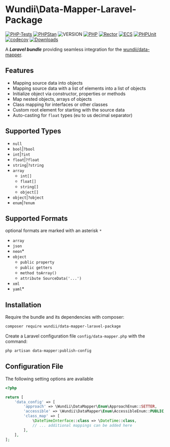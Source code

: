 # Wundii\Data-Mapper-Laravel-Package

[![PHP-Tests](https://github.com/wundii/data-mapper-laravel-package/actions/workflows/code_quality.yml/badge.svg)](https://github.com/wundii/data-mapper-laravel-package/actions/workflows/code_quality.yml)
[![PHPStan](https://img.shields.io/badge/PHPStan-level%209-brightgreen.svg?style=flat)](https://phpstan.org/)
![VERSION](https://img.shields.io/packagist/v/wundii/data-mapper-laravel-package)
[![PHP](https://img.shields.io/packagist/php-v/wundii/data-mapper-laravel-package)](https://www.php.net/)
[![Rector](https://img.shields.io/badge/Rector-8.2-blue.svg?style=flat)](https://getrector.com)
[![ECS](https://img.shields.io/badge/ECS-check-blue.svg?style=flat)](https://tomasvotruba.com/blog/zen-config-in-ecs)
[![PHPUnit](https://img.shields.io/badge/PHP--Unit-check-blue.svg?style=flat)](https://phpunit.org)
[![codecov](https://codecov.io/github/wundii/data-mapper-laravel-package/branch/main/graph/badge.svg?token=R1FBWF8UJD)](https://codecov.io/github/wundii/data-mapper-laravel-package)
[![Downloads](https://img.shields.io/packagist/dt/wundii/data-mapper-laravel-package.svg?style=flat)](https://packagist.org/packages/wundii/data-mapper-laravel-package)

A ***Laravel bundle*** providing seamless integration for the [wundii/data-mapper](https://github.com/wundii/data-mapper).

## Features
- Mapping source data into objects
- Mapping source data with a list of elements into a list of objects
- Initialize object via constructor, properties or methods
- Map nested objects, arrays of objects
- Class mapping for interfaces or other classes
- Custom root element for starting with the source data
- Auto-casting for `float` types (eu to us decimal separator)

## Supported Types
- `null`
- `bool`|`?bool`
- `int`|`?int`
- `float`|`?float`
- `string`|`?string`
- `array`
    - `int[]`
    - `float[]`
    - `string[]`
    - `object[]`
- `object`|`?object`
- `enum`|`?enum`

## Supported Formats
optional formats are marked with an asterisk `*`
- `array`
- `json`
- `neon`*
- `object`
  - `public property`
  - `public getters`
  - `method toArray()`
  - `attribute SourceData('...')`
- `xml`
- `yaml`*

## Installation
Require the bundle and its dependencies with composer:

```bash
composer require wundii/data-mapper-laravel-package
```

Create a Laravel configuration file `config/data-mapper.php` with the command:

```bash
php artisan data-mapper:publish-config

```

## Configuration File
The following setting options are available

```php
<?php

return [
    'data_config' => [
        'approach' => \Wundii\DataMapper\Enum\ApproachEnum::SETTER,
        'accessible' => \Wundii\DataMapper\Enum\AccessibleEnum::PUBLIC,
        'class_map' => [
            \DateTimeInterface::class => \DateTime::class,
            // ... additional mappings can be added here
        ],
    ],
];
```
